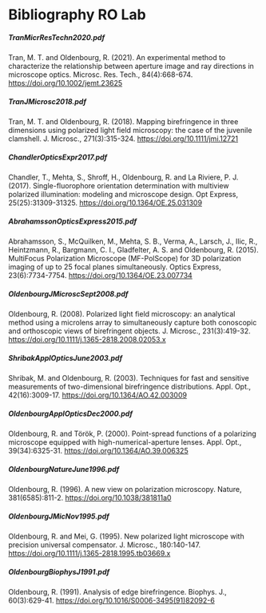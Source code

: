 # Bibliography RO Lab

##### TranMicrResTechn2020.pdf
Tran, M. T. and Oldenbourg, R. (2021). An experimental method to characterize the relationship between aperture image and ray directions in microscope optics. Microsc. Res. Tech., 84(4):668-674. https://doi.org/10.1002/jemt.23625

##### TranJMicrosc2018.pdf
Tran, M. T. and Oldenbourg, R. (2018). Mapping birefringence in three dimensions using polarized light field microscopy: the case of the juvenile clamshell. J. Microsc., 271(3):315-324. https://doi.org/10.1111/jmi.12721

##### ChandlerOpticsExpr2017.pdf
Chandler, T., Mehta, S., Shroff, H., Oldenbourg, R. and La Riviere, P. J. (2017). Single-fluorophore orientation determination with multiview polarized illumination: modeling and microscope design. Opt Express, 25(25):31309-31325. https://doi.org/10.1364/OE.25.031309

##### AbrahamssonOpticsExpress2015.pdf
Abrahamsson, S., McQuilken, M., Mehta, S. B., Verma, A., Larsch, J., Ilic, R., Heintzmann, R., Bargmann, C. I., Gladfelter, A. S. and Oldenbourg, R. (2015). MultiFocus Polarization Microscope (MF-PolScope) for 3D polarization imaging of up to 25 focal planes simultaneously. Optics Express, 23(6):7734-7754. https://doi.org/10.1364/OE.23.007734

##### OldenbourgJMicroscSept2008.pdf
Oldenbourg, R. (2008). Polarized light field microscopy: an analytical method using a microlens array to simultaneously capture both conoscopic and orthoscopic views of birefringent objects. J. Microsc., 231(3):419-32. https://doi.org/10.1111/j.1365-2818.2008.02053.x

##### ShribakApplOpticsJune2003.pdf
Shribak, M. and Oldenbourg, R. (2003). Techniques for fast and sensitive measurements of two-dimensional birefringence distributions. Appl. Opt., 42(16):3009-17. https://doi.org/10.1364/AO.42.003009

##### OldenbourgApplOpticsDec2000.pdf
Oldenbourg, R. and Török, P. (2000). Point-spread functions of a polarizing microscope equipped with high-numerical-aperture lenses. Appl. Opt., 39(34):6325-31. https://doi.org/10.1364/AO.39.006325

##### OldenbourgNatureJune1996.pdf
Oldenbourg, R. (1996). A new view on polarization microscopy. Nature, 381(6585):811-2. https://doi.org/10.1038/381811a0

##### OldenbourgJMicNov1995.pdf
Oldenbourg, R. and Mei, G. (1995). New polarized light microscope with precision universal compensator. J. Microsc., 180:140-147. https://doi.org/10.1111/j.1365-2818.1995.tb03669.x

##### OldenbourgBiophysJ1991.pdf
Oldenbourg, R. (1991). Analysis of edge birefringence. Biophys. J., 60(3):629-41. https://doi.org/10.1016/S0006-3495(91)82092-6
